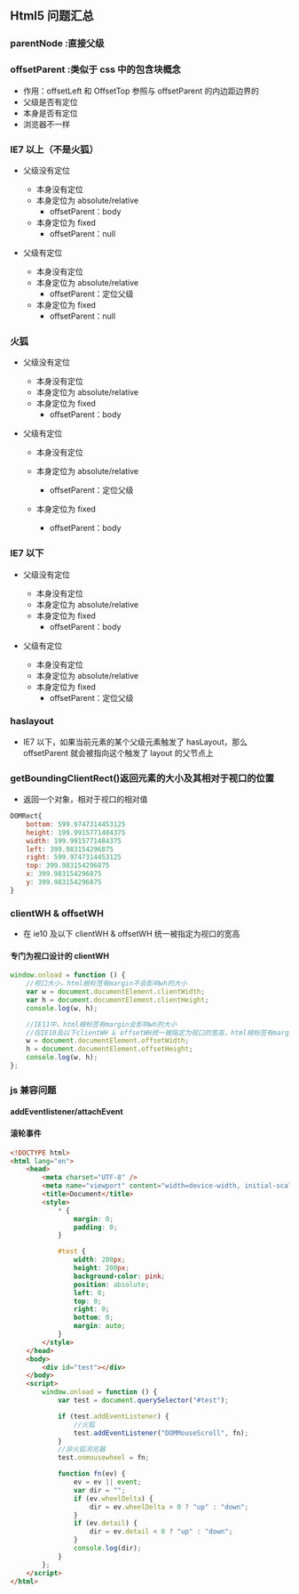 ## Html5 问题汇总

### parentNode :直接父级

### offsetParent :类似于 css 中的**包含块**概念

-   作用：offsetLeft 和 OffsetTop 参照与 offsetParent 的内边距边界的
-   父级是否有定位
-   本身是否有定位
-   浏览器不一样

### IE7 以上（不是火狐）

-   父级没有定位

    -   本身没有定位
    -   本身定位为 absolute/relative
        -   offsetParent：body
    -   本身定位为 fixed
        -   offsetParent：null

-   父级有定位
    -   本身没有定位
    -   本身定位为 absolute/relative
        -   offsetParent：定位父级
    -   本身定位为 fixed
        -   offsetParent：null

### 火狐

-   父级没有定位

    -   本身没有定位
    -   本身定位为 absolute/relative
    -   本身定位为 fixed
        -   offsetParent：body

-   父级有定位

    -   本身没有定位
    -   本身定位为 absolute/relative
        -   offsetParent：定位父级
    -   本身定位为 fixed

        -   offsetParent：body

### IE7 以下

-   父级没有定位

    -   本身没有定位
    -   本身定位为 absolute/relative
    -   本身定位为 fixed
        -   offsetParent：body

-   父级有定位
    -   本身没有定位
    -   本身定位为 absolute/relative
    -   本身定位为 fixed
        -   offsetParent：定位父级

### haslayout

-   IE7 以下，如果当前元素的某个父级元素触发了 hasLayout，那么 offsetParent 就会被指向这个触发了 layout 的父节点上

### getBoundingClientRect()返回元素的大小及其相对于视口的位置

-   返回一个对象，相对于视口的相对值

```javascript
DOMRect{
    bottom: 599.9747314453125
    height: 199.9915771484375
    width: 199.9915771484375
    left: 399.983154296875
    right: 599.9747314453125
    top: 399.983154296875
    x: 399.983154296875
    y: 399.983154296875
}
```

### clientWH & offsetWH

-   在 ie10 及以下 clientWH & offsetWH 统一被指定为视口的宽高

#### 专门为视口设计的 clientWH

```javascript
window.onload = function () {
    //视口大小，html根标签有margin不会影响wh的大小
    var w = document.documentElement.clientWidth;
    var h = document.documentElement.clientHeight;
    console.log(w, h);

    //IE11中，html根标签有margin会影响wh的大小
    //在IE10及以下clientWH & offsetWH统一被指定为视口的宽高，html根标签有margin不会影响wh的大小
    w = document.documentElement.offsetWidth;
    h = document.documentElement.offsetHeight;
    console.log(w, h);
};
```

### js 兼容问题

#### addEventlistener/attachEvent

#### 滚轮事件

```html
<!DOCTYPE html>
<html lang="en">
    <head>
        <meta charset="UTF-8" />
        <meta name="viewport" content="width=device-width, initial-scale=1.0" />
        <title>Document</title>
        <style>
            * {
                margin: 0;
                padding: 0;
            }

            #test {
                width: 200px;
                height: 200px;
                background-color: pink;
                position: absolute;
                left: 0;
                top: 0;
                right: 0;
                bottom: 0;
                margin: auto;
            }
        </style>
    </head>
    <body>
        <div id="test"></div>
    </body>
    <script>
        window.onload = function () {
            var test = document.querySelector("#test");

            if (test.addEventListener) {
                //火狐
                test.addEventListener("DOMMouseScroll", fn);
            }
            //非火狐浏览器
            test.onmousewheel = fn;

            function fn(ev) {
                ev = ev || event;
                var dir = "";
                if (ev.wheelDelta) {
                    dir = ev.wheelDelta > 0 ? "up" : "down";
                }
                if (ev.detail) {
                    dir = ev.detail < 0 ? "up" : "down";
                }
                console.log(dir);
            }
        };
    </script>
</html>
```
